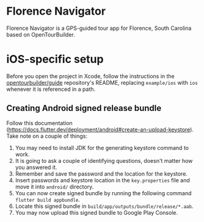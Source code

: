 # Florence Navigator
Florence Navigator is a GPS-guided tour app for Florence, South Carolina based on OpenTourBuilder.

# iOS-specific setup

Before you open the project in Xcode, follow the instructions in the [opentourbuilder/guide](https://github.com/opentourbuilder/guide) repository's README, replacing `example/ios` with `ios` whenever it is referenced in a path.

## Creating Android signed release bundle
Follow this documentation (https://docs.flutter.dev/deployment/android#create-an-upload-keystore). Take note on a couple of things:
1. You may need to install JDK for the generating keystore command to work.
2. It is going to ask a couple of identifying questions, doesn't matter how you answered it.
3. Remember and save the password and the location for the keystore.
4. Insert passwords and keystore location in the `key.properties` file and move it into `android/` directory.
5. You can now create signed bundle by running the following command `flutter build appbundle`.
6. Locate this signed bundle in `build/app/outputs/bundle/release/*.aab`.
7. You may now upload this signed bundle to Google Play Console.
